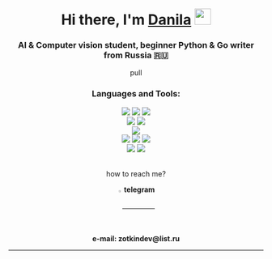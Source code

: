 <h1 align="center">Hi there, I'm <a href="https://t.me/zotkindev" target="_blank">Danila</a> 
<img src="https://github.com/blackcater/blackcater/raw/main/images/Hi.gif" heigth='32' width='32'/></h1>
<h3 align="center">AI & Computer vision student, beginner Python & Go writer from Russia 🇷🇺</h3>

<div align="center"> 

pull

<h3>Languages and Tools:</h3>
<a href="https://python.org"><img src="https://img.shields.io/badge/python-grey?style=for-the-badge&logo=python"/></a>
<a href="https://www.djangoproject.com"><img src="https://img.shields.io/badge/django-grey?style=for-the-badge&logo=django&logoColor=66B58E"/></a>
<a href="https://git-scm.com"><img src="https://img.shields.io/badge/sqlite-grey?style=for-the-badge&logo=sqlite"/></a>
<br>
<a href="https://www.jetbrains.com/pycharm/"><img src="https://img.shields.io/badge/pycharm-grey?style=for-the-badge&logo=pycharm"/></a>
<a href="https://code.visualstudio.com"><img src="https://img.shields.io/badge/vscode-grey?style=for-the-badge&logo=visualstudiocode"/></a>
<br>
<a href="https://git-scm.com"><img src="https://img.shields.io/badge/postgresql(in%20progress)-grey?style=for-the-badge&logo=postgresql"/></a>
<br>
<a href="https://git-scm.com"><img src="https://img.shields.io/badge/git-grey?style=for-the-badge&logo=git"/></a>
<a href="https://github.com"><img src="https://img.shields.io/badge/github-grey?style=for-the-badge&logo=github"/></a>
<a href="https://www.docker.com"><img src="https://img.shields.io/badge/docker-grey?style=for-the-badge&logo=docker"/></a>
<br>
<a href="https://www.apple.com/ru/macos/"><img src="https://img.shields.io/badge/mac%20os-grey?style=for-the-badge&logo=apple"/></a>
<a href="https://support.microsoft.com/en-us/windows"><img src="https://img.shields.io/badge/windows-grey?style=for-the-badge&logo=windows"/></a>

<br>
<br>


  <p>how to reach me?</p>
  <p><a  href="https://t.me/zotkindev"> <strong style="vertical-align: middle;"> <img src="https://upload.wikimedia.org/wikipedia/commons/thumb/8/83/Telegram_2019_Logo.svg/512px-Telegram_2019_Logo.svg.png" alt="tg" style="width:2%; margin-bottom: -5px;"> telegram </strong> </a></p>
  <p><strong style="vertical-align: middle;"> e-mail: zotkindev@list.ru </strong></p>
  <hr noshade size="1">
